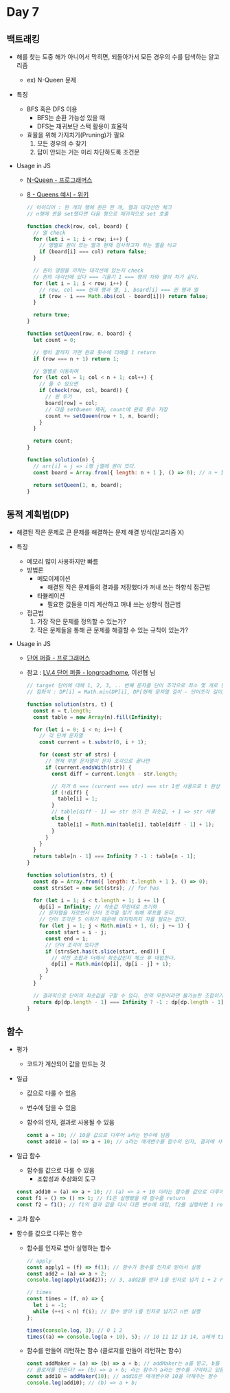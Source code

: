 # Day 7

## 백트래킹

- 해를 찾는 도중 해가 아니어서 막히면, 되돌아가서 모든 경우의 수를 탐색하는 알고리즘
  - ex) N-Queen 문제
- 특징
  - BFS 혹은 DFS 이용
    - BFS는 순환 가능성 있을 때
    - DFS는 재귀보단 스택 활용이 효율적
  - 효율을 위해 가지치기(Pruning)가 필요
    1. 모든 경우의 수 찾기
    2. 답이 안되는 거는 미리 차단하도록 조건문
- Usage in JS

  - [N-Queen - 프로그래머스](https://programmers.co.kr/learn/courses/30/lessons/12952?language=javascript)
  - [8 - Queens 예시 - 위키](https://ko.wikipedia.org/wiki/%EC%97%AC%EB%8D%9F_%ED%80%B8_%EB%AC%B8%EC%A0%9C#/media/%ED%8C%8C%EC%9D%BC:Eight-queens-animation.gif)

    ```javascript
    // 아이디어 : 한 개의 행에 퀸은 한 개, 열과 대각선만 체크
    // n행에 퀸을 set했다면 다음 행으로 재귀적으로 set 호출

    function check(row, col, board) {
      // 열 check
      for (let i = 1; i < row; i++) {
        // 행별로 퀸이 있는 열과 현재 검사하고자 하는 열을 비교
        if (board[i] === col) return false;
      }

      // 퀸이 영향을 끼치는 대각선에 있는지 check
      // 퀸의 대각선에 있다 === 기울기 1 === 행의 차와 열의 차가 같다.
      for (let i = 1; i < row; i++) {
        // row, col === 현재 행과 열, i, board[i] === 퀸 행과 열
        if (row - i === Math.abs(col - board[i])) return false;
      }

      return true;
    }

    function setQueen(row, n, board) {
      let count = 0;

      // 행이 끝까지 가면 완료 횟수에 더해줄 1 return
      if (row === n + 1) return 1;

      // 열별로 이동하며
      for (let col = 1; col < n + 1; col++) {
        // 둘 수 있으면
        if (check(row, col, board)) {
          // 퀸 두기
          board[row] = col;
          // 다음 setQueen 재귀, count에 완료 횟수 저장
          count += setQueen(row + 1, n, board);
        }
      }

      return count;
    }

    function solution(n) {
      // arr[i] = j => i행 j열에 퀸이 있다.
      const board = Array.from({ length: n + 1 }, () => 0); // n + 1칸 배열 생성

      return setQueen(1, n, board);
    }
    ```

## 동적 계획법(DP)

- 해결된 작은 문제로 큰 문제를 해결하는 문제 해결 방식(알고리즘 X)
- 특징

  - 메모리 많이 사용하지만 빠름
  - 방법론
    - 메모이제이션
      - 해결된 작은 문제들의 결과를 저장했다가 꺼내 쓰는 하향식 접근법
    - 타뷸레이션
      - 필요한 값들을 미리 계산하고 꺼내 쓰는 상향식 접근법
  - 접근법
    1. 가장 작은 문제를 정의할 수 있는가?
    2. 작은 문제들을 통해 큰 문제를 해결할 수 있는 규칙이 있는가?

- Usage in JS

  - [단어 퍼즐 - 프로그래머스](https://programmers.co.kr/learn/courses/30/lessons/12983?language=javascript)
  - 참고 : [LV.4 단어 퍼즐 - longroadhome](https://velog.io/@longroadhome/%ED%94%84%EB%A1%9C%EA%B7%B8%EB%9E%98%EB%A8%B8%EC%8A%A4-LV.4-%EB%8B%A8%EC%96%B4-%ED%8D%BC%EC%A6%90), 이선협 님

    ```javascript
    // target 단어에 대해 1, 2, 3, .. 번째 문자를 단어 조각으로 최소 몇 개로 만들 수 있는지 저장
    // 점화식 : DP[i] = Math.min(DP[i], DP[현재 문자열 길이 - 단어조각 길이] + 1)

    function solution(strs, t) {
      const n = t.length;
      const table = new Array(n).fill(Infinity);

      for (let i = 0; i < n; i++) {
        // 각 단계 문자열
        const current = t.substr(0, i + 1);

        for (const str of strs) {
          // 현재 부분 문자열이 문자 조각으로 끝나면
          if (current.endsWith(str)) {
            const diff = current.length - str.length;

            // 차가 0 === (current === str) === str 1번 사용으로 t 완성 가능
            if (!diff) {
              table[i] = 1;
            }
            // table[diff - 1] => str 쓰기 전 최솟값, + 1 => str 사용
            else {
              table[i] = Math.min(table[i], table[diff - 1] + 1);
            }
          }
        }
      }
      return table[n - 1] === Infinity ? -1 : table[n - 1];
    }
    ```

    ```javascript
    function solution(strs, t) {
      const dp = Array.from({ length: t.length + 1 }, () => 0);
      const strsSet = new Set(strs); // for has

      for (let i = 1; i < t.length + 1; i += 1) {
        dp[i] = Infinity; // 최솟값 무한대로 초기화
        // 문자열을 자르면서 단어 조각을 찾기 위해 루프를 돈다.
        // 단어 조각은 5 이하기 때문에 마지막까지 자를 필요는 없다.
        for (let j = 1; j < Math.min(i + 1, 6); j += 1) {
          const start = i - j;
          const end = i;
          // 단어 조각이 있다면
          if (strsSet.has(t.slice(start, end))) {
            // 이전 조합과 더해서 최솟값인지 체크 후 대입한다.
            dp[i] = Math.min(dp[i], dp[i - j] + 1);
          }
        }
      }

      // 결과적으로 단어의 최솟값을 구할 수 있다. 만약 무한이라면 불가능한 조합이기 때문에 -1을 리턴한다.
      return dp[dp.length - 1] === Infinity ? -1 : dp[dp.length - 1];
    }
    ```

## 함수

- 평가
  - 코드가 계산되어 값을 만드는 것
- 일급

  - 값으로 다룰 수 있음
  - 변수에 담을 수 있음
  - 함수의 인자, 결과로 사용될 수 있음

    ```javascript
    const a = 10; // 10을 값으로 다루어 a라는 변수에 담음
    const add10 = (a) => a + 10; // a라는 매개변수를 함수의 인자, 결과에 사용
    ```

- 일급 함수

  - 함수를 값으로 다룰 수 있음
    - 조합성과 추상화의 도구

  ```javascript
  const add10 = (a) => a + 10; // (a) => a + 10 이라는 함수를 값으로 다루어 add10이라는 변수에 담음
  const f1 = () => () => 1; // f1은 실행됐을 때 함수를 return
  const f2 = f1(); // f1의 결과 값을 다시 다른 변수에 대입, f2를 실행하면 1 return
  ```

- 고차 함수
- 함수를 값으로 다루는 함수

  - 함수를 인자로 받아 실행하는 함수

    ```javascript
    // apply
    const apply1 = (f) => f(1); // 함수가 함수를 인자로 받아서 실행
    const add2 = (a) => a + 2;
    console.log(apply1(add2)); // 3, add2를 받아 1을 인자로 넘겨 1 + 2 return

    // times
    const times = (f, n) => {
      let i = -1;
      while (++i < n) f(i); // 함수 받아 i를 인자로 넘기고 n번 실행
    };

    times(console.log, 3); // 0 1 2
    times((a) => console.log(a + 10), 5); // 10 11 12 13 14, a에게 times 안에서 0 ~ 4 전달
    ```

  - 함수를 만들어 리턴하는 함수 (클로저를 만들어 리턴하는 함수)

    ```javascript
    const addMaker = (a) => (b) => a + b; // addMaker는 a를 받고, b를 받아 a + b를 return하는 함수를 return
    // 클로저를 만든다? => (b) => a + b; 라는 함수가 a라는 변수를 기억하고 있음
    const add10 = addMaker(10); // add10은 매개변수와 10을 더해주는 함수
    console.log(add10); // (b) => a + b;
    ```
